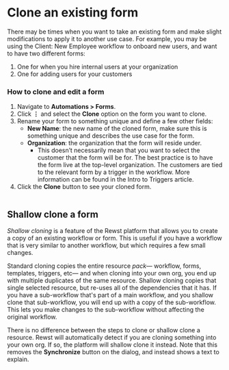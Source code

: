 # Clone an existing form

There may be times when you want to take an existing form and make slight modifications to apply it to another use case. For example, you may be using the Client: New Employee workflow to onboard new users, and want to have two different forms:

1. One for when you hire internal users at your organization
2. One for adding users for your customers

### How to clone and edit a form

1. Navigate to **Automations > Forms**.
2. Click **⋮** and select the **Clone** option on the form you want to clone.
3. Rename your form to something unique and define a few other fields:
   * **New Name**: the new name of the cloned form, make sure this is something unique and describes the use case for the form.
   * **Organization**: the organization that the form will reside under.
     * This doesn’t necessarily mean that you want to select the customer that the form will be for. The best practice is to have the form live at the top-level organization. The customers are tied to the relevant form by a trigger in the workflow. More information can be found in the Intro to Triggers article.
4. Click the **Clone** button to see your cloned form.

<figure><img src="../../../.gitbook/assets/clone-form.gif" alt=""><figcaption></figcaption></figure>

## Shallow clone a form

_Shallow cloning_ is a feature of the Rewst platform that allows you to create a copy of an existing workflow or form. This is useful if you have a workflow that is very similar to another workflow, but which requires a few small changes.

Standard cloning copies the entire resource _pack—_ workflow, forms, templates, triggers, etc— and when cloning into your own org, you end up with multiple duplicates of the same resource. Shallow cloning copies that single selected resource, but re-uses all of the dependencies that it has. If you have a sub-workflow that's part of a main workflow, and you shallow clone that sub-workflow, you will end up with a copy of the sub-workflow. This lets you make changes to the sub-workflow without affecting the original workflow.

There is no difference between the steps to clone or shallow clone a resource. Rewst will automatically detect if you are cloning something into your own org. If so, the platform will shallow clone it instead. Note that this removes the **Synchronize** button on the dialog, and instead shows a text to explain.
